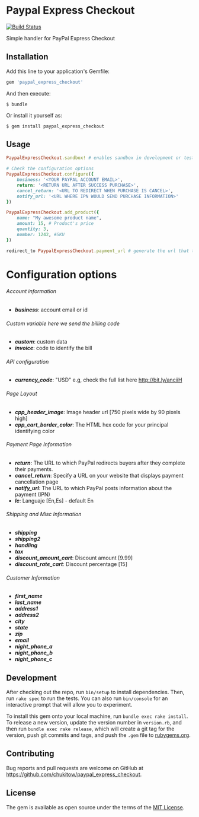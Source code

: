 # Paypal Express Checkout
[![Build Status](https://travis-ci.org/chukitow/paypal-express-checkout.svg?branch=master)](https://travis-ci.org/chukitow/paypal-express-checkout)

Simple handler for PayPal Express Checkout

## Installation

Add this line to your application's Gemfile:

```ruby
gem 'paypal_express_checkout'
```

And then execute:

    $ bundle

Or install it yourself as:

    $ gem install paypal_express_checkout

## Usage

```ruby
PaypalExpressCheckout.sandbox! # enables sandbox in development or test

# Check the configuration options
PaypalExpressCheckout.configure({
    business: '<YOUR PAYPAL ACCOUNT EMAIL>',
    return: '<RETURN URL AFTER SUCCESS PURCHASE>',
    cancel_return: '<URL TO REDIRECT WHEN PURCHASE IS CANCEL>',
    notify_url: '<URL WHERE IPN WOULD SEND PURCHASE INFORMATION>'
})

PaypalExpressCheckout.add_product({
    name: "My awesome product name",
    amount: 15, # Product's price
    quantity: 3,
    number: 1242, #SKU
})

redirect_to PaypalExpressCheckout.payment_url # generate the url that the user need to be redirected to complete the purchase
```

# Configuration options

###### Account information
* ***business***: account email or id

###### Custom variable here we send the billing code
* ***custom***: custom data
* ***invoice***: code to identify the bill

###### API configuration ###
* ***currency_code***: "USD" e.g, check the full list here http://bit.ly/anciiH

###### Page Layout
* ***cpp_header_image***: Image header url [750 pixels wide by 90 pixels high]
* ***cpp_cart_border_color***: The HTML hex code for your principal identifying color

###### Payment Page Information
* ***return***: The URL to which PayPal redirects buyers after they complete their payments.
* ***cancel_return***: Specify a URL on your website that displays payment cancellation page
* ***notify_url***: The URL to which PayPal posts information about the payment (IPN)
* ***lc***:  Languaje [En,Es] - default En


###### Shipping and Misc Information
* ***shipping***
* ***shipping2***
* ***handling***
* ***tax***
* ***discount_amount_cart***: Discount amount [9.99]
* ***discount_rate_cart***: Discount percentage [15]

###### Customer Information
* ***first_name***
* ***last_name***
* ***address1***
* ***address2***
* ***city***
* ***state***
* ***zip***
* ***email***
* ***night_phone_a***
* ***night_phone_b***
* ***night_phone_c***

## Development

After checking out the repo, run `bin/setup` to install dependencies. Then, run `rake spec` to run the tests. You can also run `bin/console` for an interactive prompt that will allow you to experiment.

To install this gem onto your local machine, run `bundle exec rake install`. To release a new version, update the version number in `version.rb`, and then run `bundle exec rake release`, which will create a git tag for the version, push git commits and tags, and push the `.gem` file to [rubygems.org](https://rubygems.org).

## Contributing

Bug reports and pull requests are welcome on GitHub at https://github.com/chukitow/paypal_express_checkout.


## License

The gem is available as open source under the terms of the [MIT License](http://opensource.org/licenses/MIT).

